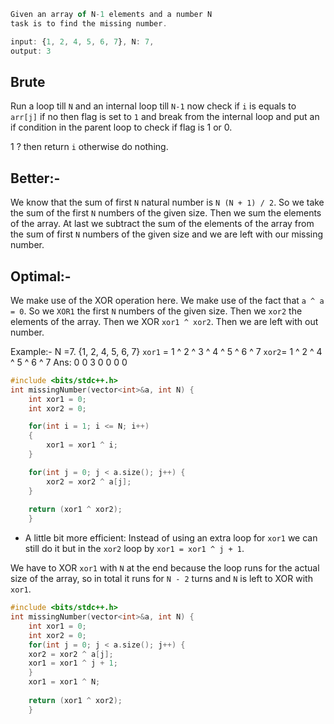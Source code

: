 ```js
Given an array of N-1 elements and a number N
task is to find the missing number. 

input: {1, 2, 4, 5, 6, 7}, N: 7,
output: 3
```

## Brute
Run a loop till `N` and an internal loop till `N-1` now check if `i` is equals to `arr[j]` if no then flag is set to `1` and break from the internal loop and put an if condition in the parent loop to check if flag is 1 or 0.

1 ? then return `i` otherwise do nothing.

## Better:-
We know that the sum of first `N` natural number is `N (N + 1) / 2`. So we take the sum of the first `N` numbers of the given size. Then we sum the elements of the array. At last we subtract the sum of the elements of the array from the sum of first `N` numbers of the given size and we are left with our missing number.

## Optimal:-
We make use of the XOR operation here. We make use of the fact that `a ^ a = 0`. So we `XOR1` the first `N` numbers of the given size. Then we `xor2` the elements of the array. Then we XOR `xor1 ^ xor2`. Then we are left with out number.

Example:- N =7. {1, 2, 4, 5, 6, 7}
`xor1` = 1 ^ 2 ^  3 ^ 4 ^ 5 ^ 6 ^ 7
`xor2`=  1 ^ 2 ^        4 ^ 5 ^ 6 ^ 7
Ans:       0   0     3   0    0   0    0

```cpp
#include <bits/stdc++.h>
int missingNumber(vector<int>&a, int N) {
	int xor1 = 0;
	int xor2 = 0;

	for(int i = 1; i <= N; i++)
	{
		xor1 = xor1 ^ i;
	}

	for(int j = 0; j < a.size(); j++) {
		xor2 = xor2 ^ a[j];
	}
	
	return (xor1 ^ xor2);
	}
```

- A little bit more efficient:
Instead of using an extra loop for `xor1` we can still do it but in the `xor2` loop by `xor1 = xor1 ^ j + 1`.

We have to XOR `xor1` with `N` at the end because the loop runs for the actual size of the array, so in total it runs for `N - 2` turns and `N` is left to XOR with `xor1`.
```cpp
#include <bits/stdc++.h>
int missingNumber(vector<int>&a, int N) {
	int xor1 = 0;
	int xor2 = 0;
	for(int j = 0; j < a.size(); j++) {
	xor2 = xor2 ^ a[j];
	xor1 = xor1 ^ j + 1;
	}
	xor1 = xor1 ^ N;
	
	return (xor1 ^ xor2);
	}
```
